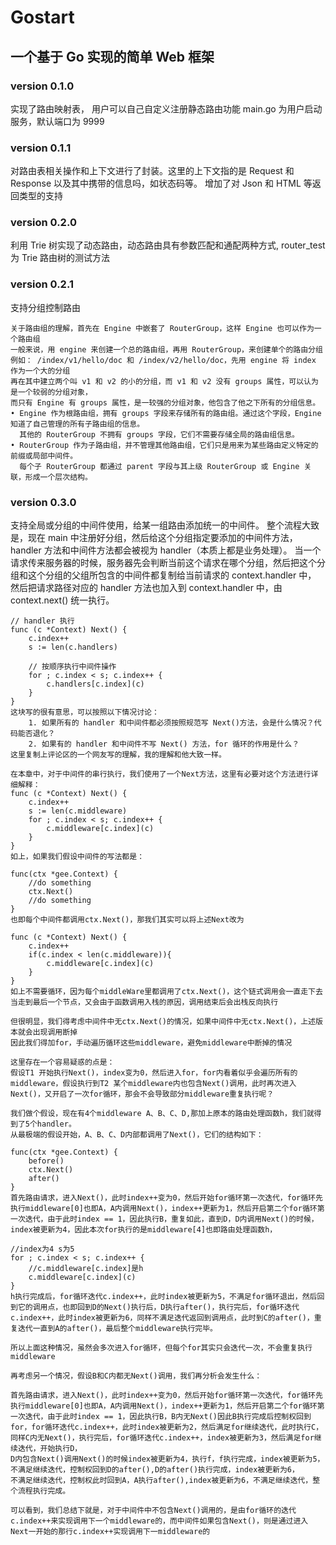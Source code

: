 # Gostart
## 一个基于 Go 实现的简单 Web 框架
### version 0.1.0
实现了路由映射表， 用户可以自己自定义注册静态路由功能
main.go 为用户启动服务，默认端口为 9999
### version 0.1.1
对路由表相关操作和上下文进行了封装。这里的上下文指的是 Request 和 Response 以及其中携带的信息吗，如状态码等。
增加了对 Json 和 HTML 等返回类型的支持
### version 0.2.0
利用 Trie 树实现了动态路由，动态路由具有参数匹配和通配两种方式,
router_test 为 Trie 路由树的测试方法
### version 0.2.1
支持分组控制路由
```
关于路由组的理解，首先在 Engine 中嵌套了 RouterGroup，这样 Engine 也可以作为一个路由组
一般来说，用 engine 来创建一个总的路由组，再用 RouterGroup，来创建单个的路由分组
例如： /index/v1/hello/doc 和 /index/v2/hello/doc，先用 engine 将 index 作为一个大的分组
再在其中建立两个叫 v1 和 v2 的小的分组，而 v1 和 v2 没有 groups 属性，可以认为是一个较弱的分组对象，
而只有 Engine 有 groups 属性，是一较强的分组对象，他包含了他之下所有的分组信息。
• Engine 作为根路由组，拥有 groups 字段来存储所有的路由组。通过这个字段，Engine 知道了自己管理的所有子路由组的信息。
  其他的 RouterGroup 不拥有 groups 字段，它们不需要存储全局的路由组信息。
• RouterGroup 作为子路由组，并不管理其他路由组，它们只是用来为某些路由定义特定的前缀或局部中间件。
  每个子 RouterGroup 都通过 parent 字段与其上级 RouterGroup 或 Engine 关联，形成一个层次结构。
```
### version 0.3.0
支持全局或分组的中间件使用，给某一组路由添加统一的中间件。
整个流程大致是，现在 main 中注册好分组，然后给这个分组指定要添加的中间件方法，handler 方法和中间件方法都会被视为 handler（本质上都是业务处理）。
当一个请求传来服务器的时候，服务器先会判断当前这个请求在哪个分组，然后把这个分组和这个分组的父组所包含的中间件都复制给当前请求的 context.handler 中，
然后把请求路径对应的 handler 方法也加入到 context.handler 中，由 context.next() 统一执行。
```
// handler 执行
func (c *Context) Next() {
	c.index++
	s := len(c.handlers)

	// 按顺序执行中间件操作
	for ; c.index < s; c.index++ {
		c.handlers[c.index](c)
	}
}
这块写的很有意思，可以按照以下情况讨论：
	1. 如果所有的 handler 和中间件都必须按照规范写 Next()方法，会是什么情况？代码能否退化？
	2. 如果有的 handler 和中间件不写 Next() 方法，for 循环的作用是什么？
这里复制上评论区的一个网友写的理解，我的理解和他大致一样。

在本章中，对于中间件的串行执行，我们使用了一个Next方法，这里有必要对这个方法进行详细解释：
func (c *Context) Next() {
	c.index++
	s := len(c.middleware)
	for ; c.index < s; c.index++ {
		c.middleware[c.index](c)
	}
}
如上，如果我们假设中间件的写法都是：

func(ctx *gee.Context) {
    //do something
    ctx.Next()
    //do something
}
也即每个中间件都调用ctx.Next()，那我们其实可以将上述Next改为

func (c *Context) Next() {
	c.index++
	if(c.index < len(c.middleware)){
		c.middleware[c.index](c)
	}
}
如上不需要循环，因为每个middleWare里都调用了ctx.Next()，这个链式调用会一直走下去
当走到最后一个节点，又会由于函数调用入栈的原因，调用结束后会出栈反向执行

但很明显，我们得考虑中间件中无ctx.Next()的情况，如果中间件中无ctx.Next()，上述版本就会出现调用断掉
因此我们得加for，手动遍历循环这些middleware，避免middleware中断掉的情况

这里存在一个容易疑惑的点是：
假设T1 开始执行Next()，index变为0，然后进入for，for内看着似乎会遍历所有的middleware，假设执行到T2 某个middleware内也包含Next()调用，此时再次进入Next()，又开启了一次for循环，那会不会导致部分middleware重复执行呢？

我们做个假设，现在有4个middleware A、B、C、D,那加上原本的路由处理函数h，我们就得到了5个handler。
从最极端的假设开始，A、B、C、D内部都调用了Next()，它们的结构如下：

func(ctx *gee.Context) {
    before()
    ctx.Next()
	after()
}
首先路由请求，进入Next()，此时index++变为0，然后开始for循环第一次迭代，for循环先执行middleware[0]也即A，A内调用Next()，index++更新为1，然后开启第二个for循环第一次迭代，由于此时index == 1，因此执行B，重复如此，直到D，D内调用Next()的时候，index被更新为4，因此本次for执行的是middleware[4]也即路由处理函数h，

//index为4 s为5
for ; c.index < s; c.index++ {
	//c.middleware[c.index]是h
	c.middleware[c.index](c)
}
h执行完成后，for循环迭代c.index++，此时index被更新为5，不满足for循环退出，然后回到它的调用点，也即回到D的Next()执行后，D执行after()，执行完后，for循环迭代c.index++，此时index被更新为6，同样不满足迭代返回到调用点，此时到C的after()，重复迭代一直到A的after()，最后整个middleware执行完毕。

所以上面这种情况，虽然会多次进入for循环，但每个for其实只会迭代一次，不会重复执行middleware

再考虑另一个情况，假设B和C内都无Next()调用，我们再分析会发生什么：

首先路由请求，进入Next()，此时index++变为0，然后开始for循环第一次迭代，for循环先执行middleware[0]也即A，A内调用Next()，index++更新为1，然后开启第二个for循环第一次迭代，由于此时index == 1，因此执行B，B内无Next()因此B执行完成后控制权回到for，for循环迭代c.index++，此时index被更新为2，然后满足for继续迭代，此时执行C，同样C内无Next()，执行完后，for循环迭代c.index++，index被更新为3，然后满足for继续迭代，开始执行D，
D内包含Next()调用Next()的时候index被更新为4，执行f，f执行完成，index被更新为5，不满足继续迭代，控制权回到D的after(),D的after()执行完成，index被更新为6，
不满足继续迭代，控制权此时回到A，A执行after(),index被更新为6，不满足继续迭代，整个流程执行完成。

可以看到，我们总结下就是，对于中间件中不包含Next()调用的，是由for循环的迭代c.index++来实现调用下一个middleware的，而中间件如果包含Next()，则是通过进入Next一开始的那行c.index++实现调用下一middleware的
```
